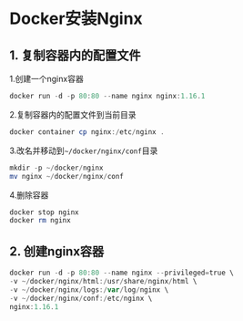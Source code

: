 # Docker安装Nginx
## 1. 复制容器内的配置文件
1.创建一个nginx容器
```powershell
docker run -d -p 80:80 --name nginx nginx:1.16.1
```
2.复制容器内的配置文件到当前目录
```powershell
docker container cp nginx:/etc/nginx .
```
3.改名并移动到`~/docker/nginx/conf`目录
```powershell
mkdir -p ~/docker/nginx
mv nginx ~/docker/nginx/conf
```
4.删除容器
```powershell
docker stop nginx
docker rm nginx
```

## 2. 创建nginx容器
```powershell
docker run -d -p 80:80 --name nginx --privileged=true \
-v ~/docker/nginx/html:/usr/share/nginx/html \
-v ~/docker/nginx/logs:/var/log/nginx \
-v ~/docker/nginx/conf:/etc/nginx \
nginx:1.16.1
```


